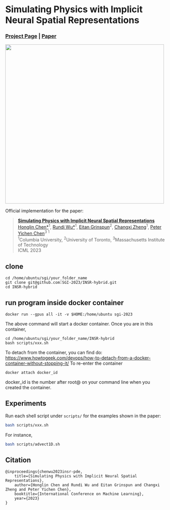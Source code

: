 # Simulating Physics with Implicit Neural Spatial Representations

### [Project Page](https://www.cs.columbia.edu/cg/INSR-PDE/)  | [Paper](https://arxiv.org/abs/2210.00124)

<img src="https://github.com/honglin-c/INSR-PDE/blob/main/.github/images/teaser.png" width="500">

Official implementation for the paper:
> **[Simulating Physics with Implicit Neural Spatial Representations](https://www.cs.columbia.edu/cg/INSR-PDE/)**  
> [Honglin Chen*](https://www.cs.columbia.edu/~honglinchen/)<sup>1</sup>, [Rundi Wu*](https://www.cs.columbia.edu/~rundi/)<sup>1</sup>, [Eitan Grinspun](https://www.dgp.toronto.edu/~eitan/)<sup>2</sup>, [Changxi Zheng](http://www.cs.columbia.edu/~cxz/)<sup>1</sup>, [Peter Yichen Chen](https://peterchencyc.com/)<sup>3 </sup><sup>1</sup> <br>
> <sup>1</sup>Columbia University, <sup>2</sup>University of Toronto, <sup>3</sup>Massachusetts Institute of Technology <br>
> ICML 2023

## clone
```
cd /home/ubuntu/sgi/your_folder_name
git clone git@github.com:SGI-2023/INSR-hybrid.git
cd INSR-hybrid
```

## run program inside docker container
```
docker run --gpus all -it -v $HOME:/home/ubuntu sgi-2023
```
The above command will start a docker container.
Once you are in this container,
```
cd /home/ubuntu/sgi/your_folder_name/INSR-hybrid
bash scripts/xxx.sh
```

To detach from the container, you can find do: https://www.howtogeek.com/devops/how-to-detach-from-a-docker-container-without-stopping-it/
To re-enter the container
```
docker attach docker_id
```
docker_id is the number after root@ on your command line when you created the container.




## Experiments
Run each shell script under `scripts/` for the examples shown in the paper:
```bash
bash scripts/xxx.sh
```

For instance,
```bash
bash scripts/advect1D.sh
```

## Citation
```
@inproceedings{chenwu2023insr-pde,
    title={Simulating Physics with Implicit Neural Spatial Representations},
    author={Honglin Chen and Rundi Wu and Eitan Grinspun and Changxi Zheng and Peter Yichen Chen},
    booktitle={International Conference on Machine Learning},
    year={2023}
}
```

